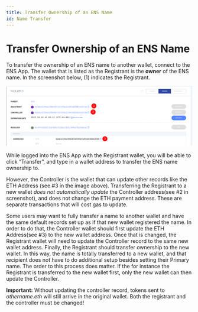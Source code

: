 ```yaml
---
title: Transfer Ownership of an ENS Name
id: Name Transfer
---
```


# Transfer Ownership of an ENS Name

To transfer the ownership of an ENS name to another wallet, connect to the ENS App. The wallet that is listed as the Registrant is the **owner** of the ENS name. In the screenshot below, (1) indicates the Registrant.

![Editing ENS Records and rransfering the name.](./img/transfer-1.png "In the manager app, you can change the registrant to transfer the name.")

While logged into the ENS App with the Registrant wallet, you will be able to click “Transfer”, and type in a wallet address to transfer the ENS name ownership to.

However, the Controller is the wallet that can update other records like the ETH Address (see #3 in the image above). Transferring the Registrant to a new wallet _does not automatically update_ the Controller address(see #2 in screenshot), and does not change the ETH payment address. These are separate transactions that will cost gas to update.

Some users may want to fully transfer a name to another wallet and have the same default records set up as if that new wallet registered the name. In order to do that, the Controller wallet should first update the ETH Address(see #3) to the new wallet address. Once that is changed, the Registrant wallet will need to update the Controller record to the same new wallet address. Finally, the Registrant should transfer ownership to the new wallet. In this way, the name is totally transferred to a new wallet, and that recipient does not have to do additional setup besides setting their Primary name. The order to this process does matter. If the for instance the Registrant is transferred to the new wallet first, only the new wallet can then update the Controller.


**Important:** Without updating the controller record, tokens sent to _othername.eth_ will still arrive in the original wallet. Both the registrant and the controller must be changed!

<!-- ### Further Reading:

* [Setting Your Primary Name](setting-your-primary-name.md) 
-->
